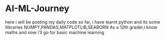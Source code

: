 # AI-ML-Journey
here i will be posting my daily code 
so far, i have learnt python 
and its some llibraries 
NUMPY,PANDAS,MATPLOTLIB,SEABORN
As a 12th grader,i know maths and now i'll go for basic machine learning 
